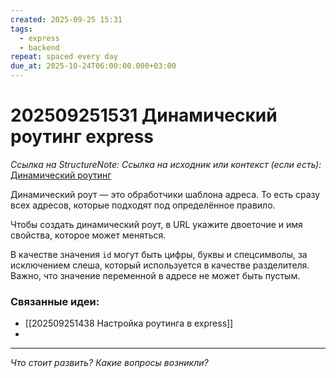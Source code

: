 ```yaml
---
created: 2025-09-25 15:31
tags:
  - express
  - backend
repeat: spaced every day
due_at: 2025-10-24T06:00:00.000+03:00
---
```

# 202509251531 Динамический роутинг express

*Ссылка на StructureNote:*
*Ссылка на исходник или контекст (если есть):* [Динамический роутинг](https://practicum.yandex.ru/learn/backend-nodejs/courses/16b47298-e20d-4fde-9619-1ab305039a00/sprints/564238/topics/1839b729-54bc-4e2b-92a4-271a0d268cb8/lessons/49cb5630-aa1e-4806-b4a2-71aca431eea7/)

Динамический роут — это обработчики шаблона адреса. То есть сразу всех адресов, которые подходят под определённое правило. 

Чтобы создать динамический роут, в URL укажите двоеточие и имя свойства, которое может меняться.

В качестве значения `id` могут быть цифры, буквы и спецсимволы, за исключением слеша, который используется в качестве разделителя. Важно, что значение переменной в адресе не может быть пустым.

### Связанные идеи:

*   [[202509251438 Настройка роутинга в express]]
* 
---

*Что стоит развить? Какие вопросы возникли?*

